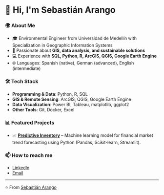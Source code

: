 # 👋 Hi, I'm Sebastián Arango  

### 🌍 About Me  
- 🎓 Environmental Engineer from Universidad de Medellín with Specialization in Geographic Information Systems   
- 🌱 Passionate about **GIS, data analysis, and sustainable solutions**  
- 💻 Experience with **SQL, Python, R, ArcGIS, QGIS, Google Earth Engine**  
- 🌐 Languages: Spanish (native), German (advanced), English (intermediate)  

### 🛠️ Tech Stack  
- **Programming & Data**: Python, R, SQL  
- **GIS & Remote Sensing**: ArcGIS, QGIS, Google Earth Engine  
- **Data Visualization**: Power BI, Tableau, matplotlib, ggplot2  
- **Other Tools**: Git, Docker, Excel  

### 📊 Featured Projects  
- 📈 **[Predictive Inventory](https://github.com/sebasarangot96/inventario_predictivo)**  – Machine learning model for financial market trend forecasting using Python (Pandas, Scikit-learn, Streamlit).  
### 📫 How to reach me  
- [LinkedIn]([https://www.linkedin.com](https://www.linkedin.com/in/sebasti%C3%A1n-arango-trujillo-0212b622b/)/)  
- [Email](mailto:sebastian5757@hotmail.com)  

---

⭐️ From [Sebastián Arango](https://github.com/sebasarangot96)
